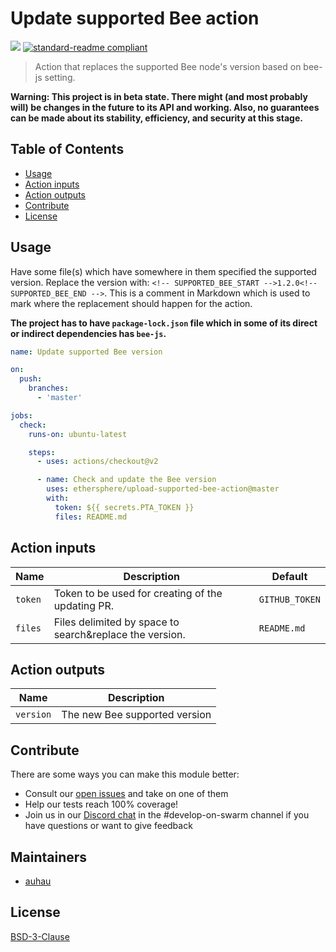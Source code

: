 # Update supported Bee action

[![](https://img.shields.io/badge/made%20by-Swarm-blue.svg?style=flat-square)](https://swarm.ethereum.org/)
[![standard-readme compliant](https://img.shields.io/badge/standard--readme-OK-brightgreen.svg?style=flat-square)](https://github.com/RichardLitt/standard-readme)

> Action that replaces the supported Bee node's version based on bee-js setting.

**Warning: This project is in beta state. There might (and most probably will) be changes in the future to its API and working. Also, no guarantees can be made about its stability, efficiency, and security at this stage.**

## Table of Contents

- [Usage](#usage)
- [Action inputs](#action-inputs)
- [Action outputs](#action-outputs)
- [Contribute](#contribute)
- [License](#license)

## Usage

Have some file(s) which have somewhere in them specified the supported version. Replace the version with: `<!-- SUPPORTED_BEE_START -->1.2.0<!-- SUPPORTED_BEE_END -->`. 
This is a comment in Markdown which is used to mark where the replacement should happen for the action. 

**The project has to have `package-lock.json` file which in some of its direct or indirect dependencies has `bee-js`.**

```yaml
name: Update supported Bee version

on:
  push:
    branches:
      - 'master'

jobs:
  check:
    runs-on: ubuntu-latest

    steps:
      - uses: actions/checkout@v2

      - name: Check and update the Bee version
        uses: ethersphere/upload-supported-bee-action@master
        with:
          token: ${{ secrets.PTA_TOKEN }}
          files: README.md
```

## Action inputs

| Name | Description | Default |
| --- | --- | --- |
| `token` | Token to be used for creating of the updating PR. | `GITHUB_TOKEN` |
| `files` | Files delimited by space to search&replace the version. | `README.md` |

## Action outputs

| Name | Description |
| --- | --- |
| `version` | The new Bee supported version |

## Contribute

There are some ways you can make this module better:

- Consult our [open issues](https://github.com/ethersphere/update-supported-bee-action/issues) and take on one of them
- Help our tests reach 100% coverage!
- Join us in our [Discord chat](https://discord.gg/wdghaQsGq5) in the #develop-on-swarm channel if you have questions or want to give feedback

## Maintainers

- [auhau](https://github.com/auhau)

## License

[BSD-3-Clause](./LICENSE)


